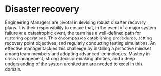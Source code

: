 # Disaster recovery

Engineering Managers are pivotal in devising robust disaster recovery plans. It is their responsibility to ensure that, in the event of a major system failure or a catastrophic event, the team has a well-defined path for restoring operations. This encompasses establishing procedures, setting recovery point objectives, and regularly conducting testing simulations. An effective manager tackles this challenge by instilling a proactive mindset among team members and adopting advanced technologies. Mastery in crisis management, strong decision-making abilities, and a deep understanding of the system architecture are needed to excel in this domain.